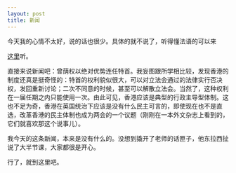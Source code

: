 ```yaml
---
layout: post
title: 新闻
---
```


今天我的心情不太好，说的话也很少。具体的就不说了，听得懂法语的可以来

[这里](http://www.francaisblog.com.cn/node/554)听。

直接来说新闻吧：曾荫权以绝对优势连任特首。我妄图跟所学相比较，发现香港的制度还真是挺奇怪的：特首的权利貌似很大，可以对立法会通过的法律实行否决权，发回重新讨论；二次不同意的时候，甚至可以解散立法会。当然了，这种权利在一届任期之内只能使用一次。由此可见，香港应该是典型的行政主导型体制。这也不足为奇，香港在英国统治下应该是没有什么民主可言的，即使现在也不是直选，改革香港的民主体制也成为两会的一个议题（刚刚在一本外文杂志上看到的，它们就喜欢那这个说事儿）。

我今天的这条新闻，本来是没有什么的。没想到撬开了老师的话匣子，他东拉西扯说了大半节课，大家都很是开心。

行了，就到这里吧。
